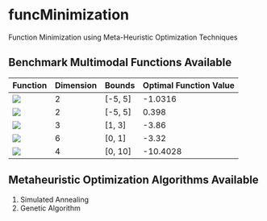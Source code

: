 # funcMinimization
Function Minimization using Meta-Heuristic Optimization Techniques

## Benchmark Multimodal Functions Available
| Function | Dimension | Bounds | Optimal Function Value |
| -------- | --------- | ------ | ---------------------- |
| <img src="https://render.githubusercontent.com/render/math?math=\color{white} f_{1} = 4x_1^2 - 2.1x_1^4 + \frac{1}{3}x_1^6 + x_1 x_2 - 4x_2^2 + 4 x_2^4"> | 2 | [-5, 5] | -1.0316 |
| <img src="https://render.githubusercontent.com/render/math?math=\color{white} f_{2} = (x_2 - \frac{5.1}{4\pi^2}x_1^2 + \frac{5}{\pi}x_1 -6)^2 +10(1 - \frac{1}{8\pi})\cos{x_1} + 10"> | 2 | [-5, 5] | 0.398 |
| <img src="https://render.githubusercontent.com/render/math?math=\color{white} f_{3} = -\sum_{i=1}^{4} c_i exp(-\sum_{j=1}^{3} a_{ij}(x_j - p_{ij})^2)"> | 3 | [1, 3] | -3.86 |
| <img src="https://render.githubusercontent.com/render/math?math=\color{white} f_{4} = -\sum_{i=1}^{4} c_i exp(-\sum_{j=1}^{6} a_{ij}(x_j - p_{ij})^2)"> | 6 | [0, 1] | -3.32 |
| <img src="https://render.githubusercontent.com/render/math?math=\color{white} f_{5} = -\sum_{i=1}^{7} [(X - a_i)(X - a_i)^T + c_i]^{-1}"> | 4 | [0, 10] | -10.4028 |

## Metaheuristic Optimization Algorithms Available
1. Simulated Annealing
2. Genetic Algorithm
